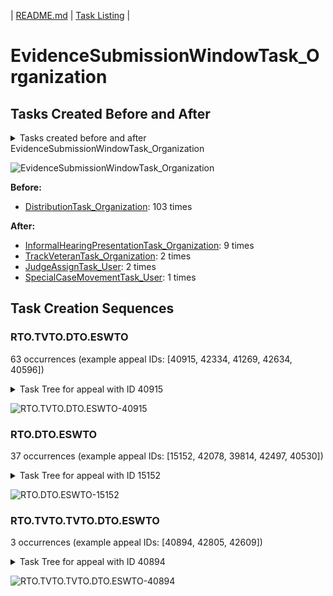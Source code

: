 | [README.md](/README.md) | [Task Listing](tasklist.md) |

# EvidenceSubmissionWindowTask_Organization

## Tasks Created Before and After

<details><summary>Tasks created before and after EvidenceSubmissionWindowTask_Organization</summary>

```
digraph G {
rankdir="LR";
"EvidenceSubmissionWindowTask_Organization" -> "TrackVeteranTask_Organization" [label=2]
"EvidenceSubmissionWindowTask_Organization" -> "JudgeAssignTask_User" [label=2]
"EvidenceSubmissionWindowTask_Organization" -> "InformalHearingPresentationTask_Organization" [label=9]
"DistributionTask_Organization" -> "EvidenceSubmissionWindowTask_Organization" [label=103]
"EvidenceSubmissionWindowTask_Organization" -> "SpecialCaseMovementTask_User" [label=1]
}
```
</details>

![EvidenceSubmissionWindowTask_Organization](dot/EvidenceSubmissionWindowTask_Organization.dot.png)

**Before:**

   * [DistributionTask_Organization](DistributionTask_Organization.md): 103 times

**After:**

   * [InformalHearingPresentationTask_Organization](InformalHearingPresentationTask_Organization.md): 9 times
   * [TrackVeteranTask_Organization](TrackVeteranTask_Organization.md): 2 times
   * [JudgeAssignTask_User](JudgeAssignTask_User.md): 2 times
   * [SpecialCaseMovementTask_User](SpecialCaseMovementTask_User.md): 1 times

## Task Creation Sequences

### RTO.TVTO.DTO.ESWTO

63 occurrences (example appeal IDs: [40915, 42334, 41269, 42634, 40596])

<details><summary>Task Tree for appeal with ID 40915</summary>

```
@startuml
object 0.RootTask_Organization #66c2a5
object 1.TrackVeteranTask_Organization #8da0cb
object 2.DistributionTask_Organization #fc8d62
object 3.EvidenceSubmissionWindowTask_Organization #b3b3b3
0.RootTask_Organization -- 1.TrackVeteranTask_Organization
0.RootTask_Organization -- 2.DistributionTask_Organization
2.DistributionTask_Organization -- 3.EvidenceSubmissionWindowTask_Organization
@enduml
```
</details>

![RTO.TVTO.DTO.ESWTO-40915](uml/RTO.TVTO.DTO.ESWTO-40915.png)

### RTO.DTO.ESWTO

37 occurrences (example appeal IDs: [15152, 42078, 39814, 42497, 40530])

<details><summary>Task Tree for appeal with ID 15152</summary>

```
@startuml
object 0.RootTask_Organization #66c2a5
object 1.DistributionTask_Organization #fc8d62
object 2.EvidenceSubmissionWindowTask_Organization #b3b3b3
object 3.TrackVeteranTask_Organization #8da0cb
object 4.JudgeAssignTask_User #8da0cb
object 5.JudgeDecisionReviewTask_User #66c2a5
object 6.AttorneyTask_User #fc8d62
object 7.JudgeDecisionReviewTask_User #66c2a5
object 8.BvaDispatchTask_Organization #e5c494
object 9.BvaDispatchTask_User #e5c494
0.RootTask_Organization -- 1.DistributionTask_Organization
1.DistributionTask_Organization -- 2.EvidenceSubmissionWindowTask_Organization
0.RootTask_Organization -- 3.TrackVeteranTask_Organization
0.RootTask_Organization -- 4.JudgeAssignTask_User
0.RootTask_Organization -- 5.JudgeDecisionReviewTask_User
5.JudgeDecisionReviewTask_User -- 6.AttorneyTask_User
0.RootTask_Organization -- 7.JudgeDecisionReviewTask_User
0.RootTask_Organization -- 8.BvaDispatchTask_Organization
8.BvaDispatchTask_Organization -- 9.BvaDispatchTask_User
@enduml
```
</details>

![RTO.DTO.ESWTO-15152](uml/RTO.DTO.ESWTO-15152.png)

### RTO.TVTO.TVTO.DTO.ESWTO

3 occurrences (example appeal IDs: [40894, 42805, 42609])

<details><summary>Task Tree for appeal with ID 40894</summary>

```
@startuml
object 0.RootTask_Organization #66c2a5
object 1.TrackVeteranTask_Organization #8da0cb
object 2.TrackVeteranTask_Organization #8da0cb
object 3.DistributionTask_Organization #fc8d62
object 4.EvidenceSubmissionWindowTask_Organization #b3b3b3
0.RootTask_Organization -- 1.TrackVeteranTask_Organization
0.RootTask_Organization -- 2.TrackVeteranTask_Organization
0.RootTask_Organization -- 3.DistributionTask_Organization
3.DistributionTask_Organization -- 4.EvidenceSubmissionWindowTask_Organization
@enduml
```
</details>

![RTO.TVTO.TVTO.DTO.ESWTO-40894](uml/RTO.TVTO.TVTO.DTO.ESWTO-40894.png)

